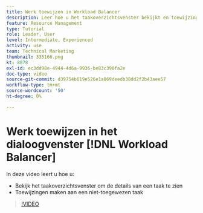 ```yaml
---
title: Werk toewijzen in Workload Balancer
description: Leer hoe u het taakoverzichtsvenster bekijkt en toewijzingen maakt aan een niet-toegewezen taak.
feature: Resource Management
type: Tutorial
role: Leader, User
level: Intermediate, Experienced
activity: use
team: Technical Marketing
thumbnail: 335166.png
kt: 8878
exl-id: ec3dd98e-4944-4d6a-9936-be83c390fa2e
doc-type: video
source-git-commit: d39754b619e526e1a869deedb38dd2f2b43aee57
workflow-type: tm+mt
source-wordcount: '50'
ht-degree: 0%

---
```


# Werk toewijzen in het dialoogvenster [!DNL Workload Balancer]

In deze video leert u hoe u:

* Bekijk het taakoverzichtsvenster om de details van een taak te zien
* Toewijzingen maken aan een niet-toegewezen taak


>[!VIDEO](https://video.tv.adobe.com/v/335166/?quality=12)
